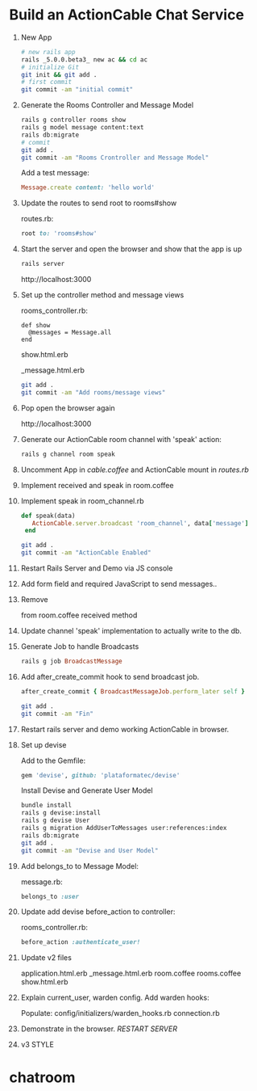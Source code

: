 # Build an ActionCable Chat Service

1. New App

    ```bash
    # new rails app
    rails _5.0.0.beta3_ new ac && cd ac
    # initialize Git
    git init && git add .
    # first commit
    git commit -am "initial commit"
    ```

2. Generate the Rooms Controller and Message Model

    ```bash
    rails g controller rooms show
    rails g model message content:text
    rails db:migrate
    # commit
    git add .
    git commit -am "Rooms Crontroller and Message Model"
    ```

    Add a test message:
    ```ruby
    Message.create content: 'hello world'
    ```

3. Update the routes to send root to rooms#show

    routes.rb:
    ```ruby
    root to: 'rooms#show'
    ```

4. Start the server and open the browser and show that the app is up
    
    ```bash
    rails server
    ```
    
    http://localhost:3000

5. Set up the controller method and message views

    rooms_controller.rb:
    ```
    def show
      @messages = Message.all
    end
    ```

    show.html.erb
    
    _message.html.erb
    
    ```bash
    git add .
    git commit -am "Add rooms/message views"
    ```

6. Pop open the browser again

   http://localhost:3000

7. Generate our ActionCable room channel with 'speak' action:
    ```bash
    rails g channel room speak
    ```
8. Uncomment App in *cable.coffee* and ActionCable mount in *routes.rb*

9. Implement received and speak in room.coffee

10. Implement speak in room_channel.rb
    ```ruby
    def speak(data)
       ActionCable.server.broadcast 'room_channel', data['message']
     end
    ```
    ```bash
    git add .
    git commit -am "ActionCable Enabled"
    ```

11. Restart Rails Server and Demo via JS console

12. Add form field and required JavaScript to send messages..

13. Remove <p> from room.coffee received method

14. Update channel 'speak' implementation to actually write to the db.

15. Generate Job to handle Broadcasts

    ```ruby
    rails g job BroadcastMessage
    ```

16. Add after_create_commit hook to send broadcast job.

    ```ruby
    after_create_commit { BroadcastMessageJob.perform_later self }
    ```
    
    ```bash
    git add .
    git commit -am "Fin"
    ```

17. Restart rails server and demo working ActionCable in browser.

18. Set up devise

    Add to the Gemfile:
    ```ruby
    gem 'devise', github: 'plataformatec/devise'
    ```
    
    Install Devise and Generate User Model
    ```bash
    bundle install
    rails g devise:install
    rails g devise User
    rails g migration AddUserToMessages user:references:index
    rails db:migrate
    git add .
    git commit -am "Devise and User Model"
    ```

19. Add belongs_to to Message Model:

    message.rb:
    ```ruby
    belongs_to :user
    ```
     
20. Update add devise before_action to controller:
  
    rooms_controller.rb:
    ```ruby
    before_action :authenticate_user!
    ```

21. Update v2 files
    
    application.html.erb
    _message.html.erb
    room.coffee
    rooms.coffee
    show.html.erb

22. Explain current_user, warden config. Add warden hooks:

    Populate:
    config/initializers/warden_hooks.rb
    connection.rb

23. Demonstrate in the browser. *RESTART SERVER*

24. v3 STYLE
# chatroom
